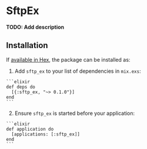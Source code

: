 # SftpEx

**TODO: Add description**

## Installation

If [available in Hex](https://hex.pm/docs/publish), the package can be installed as:

  1. Add `sftp_ex` to your list of dependencies in `mix.exs`:

    ```elixir
    def deps do
      [{:sftp_ex, "~> 0.1.0"}]
    end
    ```

  2. Ensure `sftp_ex` is started before your application:

    ```elixir
    def application do
      [applications: [:sftp_ex]]
    end
    ```

